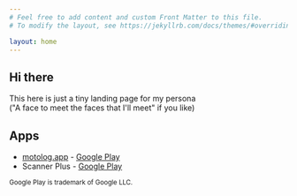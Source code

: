 ```yaml
---
# Feel free to add content and custom Front Matter to this file.
# To modify the layout, see https://jekyllrb.com/docs/themes/#overriding-theme-defaults

layout: home
---
```


## Hi there
This here is just a tiny landing page for my persona  
("A face to meet the faces that I'll meet" if you like)  
  
## Apps
* <a href="https://motolog.app" target="_blank">motolog.app</a> - <a href="https://play.google.com/store/apps/details?id=pl.gswierczynski.motolog" target="_blank">Google Play</a>
* Scanner Plus - <a href="https://play.google.com/store/apps/details?id=pl.gswierczynski.scannerplus.app" target="_blank">Google Play</a>

<small>Google Play is trademark of Google LLC.</small>
